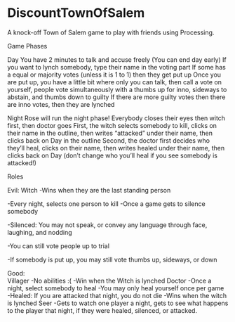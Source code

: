 # DiscountTownOfSalem
A knock-off Town of Salem game to play with friends using Processing.

Game Phases

Day
You have 2 minutes to talk and accuse freely (You can end day early)
If you want to lynch somebody, type their name in the voting part
If some has a equal or majority votes (unless it is 1 to 1) then they get put up
Once you are put up, you have a little bit where only you can talk, then call a vote on yourself, people vote simultaneously with a thumbs up for inno, sideways to abstain, and thumbs down to guilty
If there are more guilty votes then there are inno votes, then they are lynched

Night
Rose will run the night phase! Everybody closes their eyes then witch first, then doctor goes
First, the witch selects somebody to kill, clicks on their name in the outline, then writes “attacked” under their name, then clicks back on Day in the outline
Second, the doctor first decides who they’ll heal, clicks on their name, then writes healed under their name, then clicks back on Day (don’t change who you’ll heal if you see somebody is attacked!)


Roles

Evil:
Witch
-Wins when they are the last standing person

-Every night, selects one person to kill
-Once a game gets to silence somebody

-Silenced: You may not speak, or convey any language through face, laughing, and nodding

  -You can still vote people up to trial
  
  -If somebody is put up, you may still vote thumbs up, sideways, or down
  

Good:	
Villager
-No abilities :(
-Win when the Witch is lynched
Doctor
-Once a night, select somebody to heal
-You may only heal yourself once per game
-Healed: If you are attacked that night, you do not die
-Wins when the witch is lynched
Seer
-Gets to watch one player a night, gets to see what happens to the player that night, if they were healed, silenced, or attacked.
